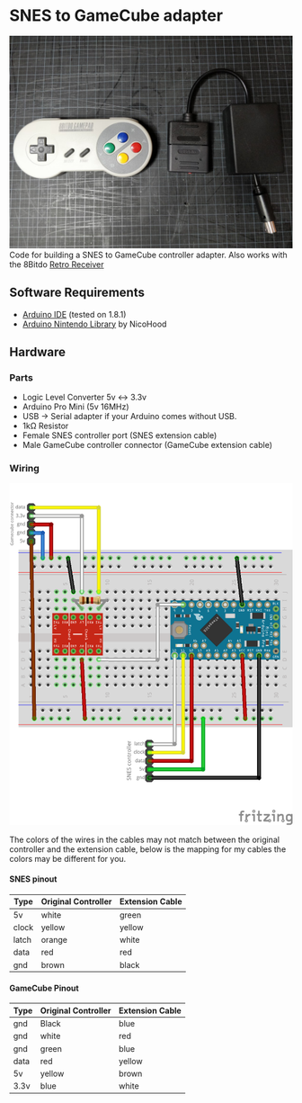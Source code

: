 # SNES to GameCube adapter
![Image of adapter](headerImage.jpg)
Code for building a SNES to GameCube controller adapter.
Also works with the 8Bitdo [Retro Receiver](http://www.8bitdo.com/retro-receiver-snes/)

## Software Requirements
- [Arduino IDE](https://www.arduino.cc/en/Main/Software) (tested on 1.8.1)
- [Arduino Nintendo Library](https://github.com/NicoHood/Nintendo) by NicoHood

## Hardware

### Parts
- Logic Level Converter 5v <-> 3.3v
- Arduino Pro Mini (5v 16MHz)
- USB -> Serial adapter if your Arduino comes without USB.
- 1kΩ Resistor
- Female SNES controller port (SNES extension cable)
- Male GameCube controller connector (GameCube extension cable)

### Wiring
![Wiring diagram](snesToGameCube_bb.png)

The colors of the wires in the cables may not match between the original controller and the extension cable, below is the mapping for my cables the colors may be different for you.

#### SNES pinout
Type	| Original Controller  | Extension Cable
--------|-----------|----------------
5v		| white 	| green
clock	| yellow 	| yellow
latch	| orange 	| white
data	| red 		| red
gnd		| brown 	| black

#### GameCube Pinout
Type	| Original Controller 	| Extension Cable
--------|-----------|----------------
gnd		| Black 	| blue
gnd		| white 	| red
gnd		| green 	| blue
data	| red 		| yellow
5v		| yellow 	| brown
3.3v	| blue 		| white